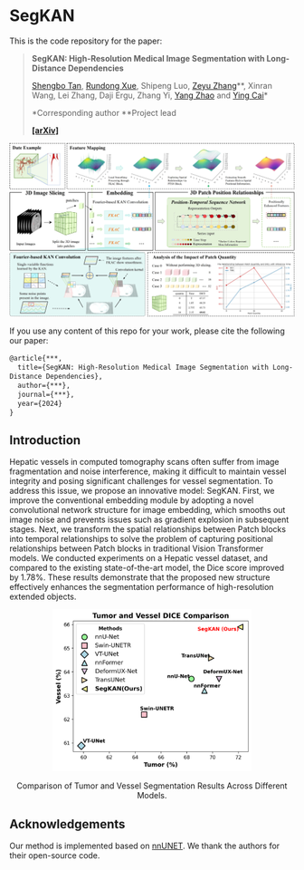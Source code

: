 # SegKAN

This is the code repository for the paper:
> **SegKAN: High-Resolution Medical Image Segmentation with Long-Distance Dependencies**
>
> [Shengbo Tan](https://github.com/goblin327), [Rundong Xue](https://github.com/Yizhao-dong), Shipeng Luo, [Zeyu Zhang](https://steve-zeyu-zhang.github.io/)\**, Xinran Wang, Lei Zhang, Daji Ergu, Zhang Yi, [Yang Zhao](https://yangyangkiki.github.io/) and [Ying Cai](https://ieeexplore.ieee.org/author/37087137422)\*
>
> \*Corresponding author \**Project lead
> 
> **[[arXiv]](https://arxiv.org/abs/2412.19990)**

![](./main.jpg)

If you use any content of this repo for your work, please cite the following our paper:
```
@article{***,
  title={SegKAN: High-Resolution Medical Image Segmentation with Long-Distance Dependencies},
  author={***},
  journal={***},
  year={2024}
}
```



## Introduction
Hepatic vessels in computed tomography scans often suffer from image fragmentation and noise interference, making it difficult to maintain vessel integrity and posing significant challenges for vessel segmentation. To address this issue, we propose an innovative model: SegKAN. First, we improve the conventional embedding module by adopting a novel convolutional network structure for image embedding, which smooths out image noise and prevents issues such as gradient explosion in subsequent stages. Next, we transform the spatial relationships between Patch blocks into temporal relationships to solve the problem of capturing positional relationships between Patch blocks in traditional Vision Transformer models. We conducted experiments on a Hepatic vessel dataset, and compared to the existing state-of-the-art model, the Dice score improved by 1.78\%. These results demonstrate that the proposed new structure effectively enhances the segmentation performance of high-resolution extended objects.
<div align="center">
<img src="Comparison.png" width="70%">

Comparison of Tumor and Vessel Segmentation Results Across Different Models.
</div>


## Acknowledgements
Our method is implemented based on [nnUNET](https://github.com/MIC-DKFZ/nnUNet). We thank the authors for their open-source code.

